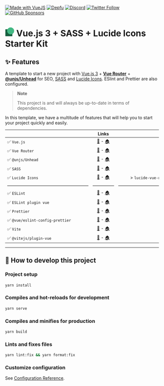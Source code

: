 [![Made with VueJS](https://img.shields.io/badge/-Made%20with%20Vue.js-4fc08d?&logo=vuedotjs&logoColor=white)](https://vuejs.org/)
[![Depfu](https://badges.depfu.com/badges/ac2694151fe2ff604e6e8c683ce9e96b/count.svg)](https://depfu.com/github/thomasbnt/template-vuejs3-sass-lucide?project_id=37224)
[![Discord](https://img.shields.io/discord/367753345575944221?color=%237289DA&label=Discord%20server&logo=discord&logoColor=white)](https://thomasbnt.dev/discord)
[![Twitter Follow](https://img.shields.io/twitter/follow/Thomasbnt_?color=%231DA1F2&label=Follow%20me&logo=Twitter)](https://twitter.com/Thomasbnt_)
[![GitHub Sponsors](https://img.shields.io/badge/Sponsor%20me%20on%20GitHub%20-%23EA54AE.svg?&logo=github-sponsors&logoColor=white)](https://github.com/sponsors/thomasbnt) 

<h1><img height="30" src="./public/favicon.png" alt="Logo of this starter kit"/>&nbsp;Vue.js 3 + SASS + Lucide Icons Starter Kit</h1>

## ✨ Features

A template to start a new project with [Vue.js 3](https://vuejs.org/) + [**Vue Router**](https://router.vuejs.org/) + [**@unjs/Unhead**](https://unhead.harlanzw.com) for SEO, [SASS](https://sass-lang.com) and [Lucide Icons](https://lucide.dev/). ESlint and Prettier are also configured.

> **Note**
>
> This project is and will always be up-to-date in terms of dependencies.

In this template, we have a multitude of features that will help you to start your project quickly and easily.


|                                 |                                                                      Links                                                                       |                      Version |  
|:--------------------------------|:------------------------------------------------------------------------------------------------------------------------------------------------:|-----------------------------:|
| ✅ `Vue.js`                      |                                             [🔧](https://vuejs.org/api/) - [🏠](https://vuejs.org/)                                              |                  > `^3.2.45` |
| ✅ `Vue Router`                  |                                       [🔧](https://router.vuejs.org/api/) - [🏠](https://router.vuejs.org)                                       |                   > `^4.1.6` |
| ✅ `@unjs/Unhead`                |                            [🔧](https://unhead.harlanzw.com/guide/guides/usehead) - [🏠](https://unhead.harlanzw.com)                            |                  > `^1.0.15` |
| ✅ `SASS`                        |                                     [🔧](https://sass-lang.com/documentation) - [🏠](https://sass-lang.com)                                      |                  > `^1.57.1` |
| ✅ `Lucide Icons`                |                                     [🔧](https://lucide.dev/docs/lucide-vue-next) - [🏠](https://lucide.dev)                                     | > `lucide-vue-next@^0.104.0` |
| ———————————————————             |                                                                      —————                                                                       |             ———————————————— |
| ✅ `ESLint`                      |                                [🔧](https://eslint.org/docs/user-guide/gtting-started) - [🏠](https://eslint.org)                                |                  > `^8.31.0` |
| ✅ `ESLint plugin vue`           |                                   [🔧](https://eslint.vuejs.org/user-guide/) - [🏠](https://eslint.vuejs.org/)                                   |                   > `^9.3.0` |
| ✅ `Prettier`                    |                                    [🔧](https://prettier.io/docs/en/index.html) - [🏠](https://prettier.io/)                                     |                  >  `^2.8.2` |
| ✅ `@vue/eslint-config-prettier` |          [🔧](https://github.com/vuejs/eslint-config-prettier#readme) - [🏠](https://www.npmjs.com/package/@vue/eslint-config-prettier)          |                  >  `^7.0.0` |
| ✅ `Vite`                        |                                           [🔧](https://vitejs.dev/config/) - [🏠](https://vitejs.dev/)                                           |                  >  `^4.0.4` |
| ✅ `@vitejs/plugin-vue`          | [🔧](https://github.com/vitejs/vite-plugin-vue/blob/main/packages/plugin-vue/README.md) - [🏠](https://www.npmjs.com/package/@vitejs/plugin-vue) |                  >  `^4.0.0` |


____
## 🚀 How to develop this project

### Project setup
```bash
yarn install
```

### Compiles and hot-reloads for development
```bash
yarn serve
```

### Compiles and minifies for production
```bash
yarn build
```

### Lints and fixes files
```bash
yarn lint:fix && yarn format:fix
```

### Customize configuration
See [Configuration Reference](https://cli.vuejs.org/config/).
